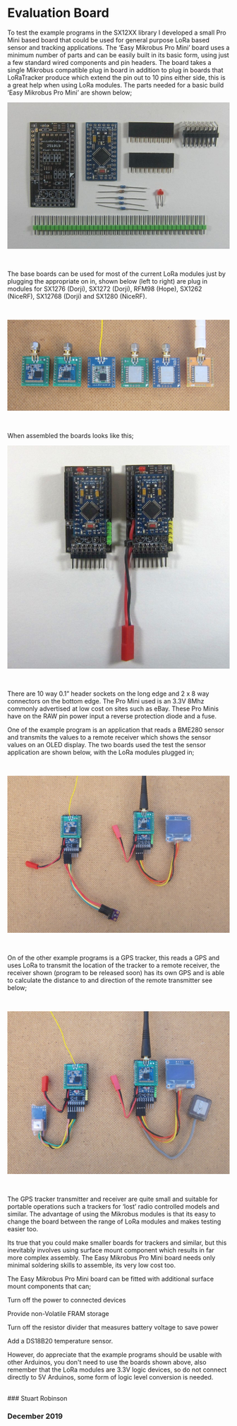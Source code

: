 # Evaluation Board

To test the example programs in the SX12XX library I developed a small Pro Mini based board that could be used for general purpose LoRa based sensor and tracking applications. The ‘Easy Mikrobus Pro Mini’ board uses a minimum number of parts and can be easily built in its basic form, using just a few standard wired components and pin headers. 
The board takes a single Mikrobus compatible plug in board in addition to plug in boards that  LoRaTracker produce which extend the pin out to 10 pins either side, this is a great help when using LoRa modules. The parts needed for a basic build ‘Easy Mikrobus Pro Mini’ are shown below;


![Picture 1](pictures/Easy_Mikrobus_Parts.jpg)

<br>

The base boards can be used for most of the current LoRa modules just by plugging the appropriate on in, shown below (left to right) are plug in modules for SX1276 (Dorji), SX1272 (Dorji), RFM98 (Hope), SX1262 (NiceRF), SX12768 (Dorji) and SX1280 (NiceRF). 

<br>

![Picture 1](pictures/LoRa_Mikrobus_Modules.jpg)

<br>

When assembled the boards looks like this;



![Picture 1](pictures/Easy_Mikrobus_Assembled.jpg)

<br>

There are 10 way 0.1” header sockets on the long edge and 2 x 8 way connectors on the bottom edge. The Pro Mini used is an 3.3V 8Mhz commonly advertised at low cost on sites such as eBay. These Pro Minis have on the RAW pin power input a reverse protection diode and a fuse. 

One of the example program is an application that reads a BME280 sensor and transmits the values to a remote receiver which shows the sensor values on an OLED display. The two boards used the test the sensor application are shown below, with the LoRa modules plugged in;

<br>

![Picture 1](pictures/Easy_Mikrobus_Sensor.jpg)

<br>
 
On of the other example programs is a GPS tracker, this reads a GPS and uses LoRa to transmit the location of the tracker to a remote receiver, the receiver shown (program to be released soon) has its own GPS and is able to calculate the distance to and direction of the remote transmitter see below;

<br>

![Picture 1](pictures/Easy_Mikrobus_GPS_Tracker.jpg)

<br>


The GPS tracker transmitter and receiver are quite small and suitable for portable operations such a trackers for ‘lost’ radio controlled models and similar. The advantage of using the Mikrobus modules is that its easy to change the board between the range of LoRa modules and makes testing easier too. 

Its true that you could make smaller boards for trackers and similar, but this inevitably involves using surface mount component which results in far more complex assembly. The Easy Mikrobus Pro Mini board needs only minimal soldering skills to assemble, its very low cost too.
 
The  Easy Mikrobus Pro Mini board can be fitted with additional surface mount components that can;

Turn off the power to connected devices

Provide non-Volatile FRAM storage

Turn off the resistor divider that measures battery voltage to save power

Add a DS18B20 temperature sensor.

However,  do appreciate that the example programs should be usable with other Arduinos, you don't need to use the boards shown above, also remember that the LoRa modules are 3.3V logic devices, so do not connect directly to 5V Arduinos, some form of logic level conversion is needed. 



<br>
### Stuart Robinson

### December 2019

